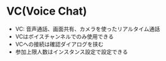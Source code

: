 # VC(Voice Chat)

- VC: 音声通話、画面共有、カメラを使ったリアルタイム通話
- VCはボイスチャンネルでのみ使用できる
- VCへの接続は確認ダイアログを挟む
- 参加上限人数はインスタンス設定で設定できる
